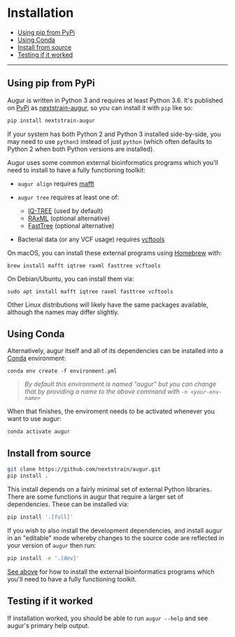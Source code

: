 # Installation

* [Using pip from PyPi](#using-pip-from-pypi)
* [Using Conda](#using-conda)
* [Install from source](#install-from-source)
* [Testing if it worked](#testing-if-it-worked)

---

## Using pip from PyPi

Augur is written in Python 3 and requires at least Python 3.6.
It's published on [PyPi](https://pypi.org) as [nextstrain-augur](https://pypi.org/project/nextstrain-augur), so you can install it with `pip` like so:

```bash
pip install nextstrain-augur
```


If your system has both Python 2 and Python 3 installed side-by-side, you may need to use `python3` instead of just `python` (which often defaults to Python 2 when both Python versions are installed).

Augur uses some common external bioinformatics programs which you'll need to install to have a fully functioning toolkit:

* `augur align` requires [mafft](https://mafft.cbrc.jp/alignment/software/)

* `augur tree` requires at least one of:
   - [IQ-TREE](http://www.iqtree.org/) (used by default)
   - [RAxML](https://sco.h-its.org/exelixis/web/software/raxml/) (optional alternative)
   - [FastTree](http://www.microbesonline.org/fasttree/) (optional alternative)

* Bacterial data (or any VCF usage) requires [vcftools](https://vcftools.github.io/)

On macOS, you can install these external programs using [Homebrew](https://brew.sh/) with:

    brew install mafft iqtree raxml fasttree vcftools

On Debian/Ubuntu, you can install them via:

    sudo apt install mafft iqtree raxml fasttree vcftools

Other Linux distributions will likely have the same packages available, although the names may differ slightly.

## Using Conda

Alternatively, augur itself and all of its dependencies can be installed into a [Conda](https://conda.io/miniconda.html) environment:

    conda env create -f environment.yml

> _By default this environment is named "augur" but you can change that by providing a name to the above command with `-n <your-env-name>`_

When that finishes, the enviroment needs to be activated whenever you want to use augur:

    conda activate augur

## Install from source

```bash
git clone https://github.com/nextstrain/augur.git
pip install .
```

This install depends on a fairly minimal set of external Python libraries.
There are some functions in augur that require a larger set of dependencies.
These can be installed via:

```bash
pip install '.[full]'
```

If you wish to also install the development dependencies, and install augur in an "editable" mode whereby changes to the source code are reflected in your version of `augur` then run:

```bash
pip install -e '.[dev]'
```

[See above](#using-pip-from-pypi) for how to install the external bioinformatics programs which you'll need to have a fully functioning toolkit.


## Testing if it worked

If installation worked, you should be able to run `augur --help` and see
augur's primary help output.
